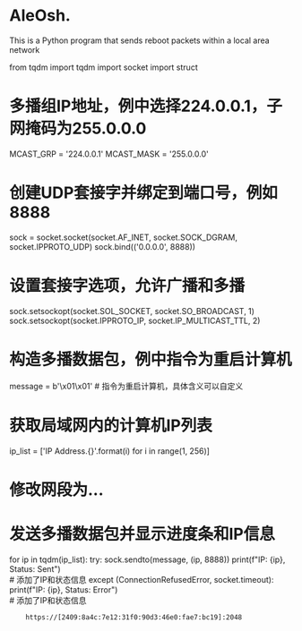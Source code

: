 # AleOsh.
This is a Python program that sends reboot packets within a local area network

from tqdm import tqdm
import socket
import struct
# 多播组IP地址，例中选择224.0.0.1，子网掩码为255.0.0.0
MCAST_GRP = '224.0.0.1'
MCAST_MASK = '255.0.0.0'
# 创建UDP套接字并绑定到端口号，例如8888
sock = socket.socket(socket.AF_INET, socket.SOCK_DGRAM, socket.IPPROTO_UDP)
sock.bind(('0.0.0.0', 8888))
# 设置套接字选项，允许广播和多播
sock.setsockopt(socket.SOL_SOCKET, socket.SO_BROADCAST, 1)
sock.setsockopt(socket.IPPROTO_IP, socket.IP_MULTICAST_TTL, 2)
# 构造多播数据包，例中指令为重启计算机
message = b'\x01\x01' # 指令为重启计算机，具体含义可以自定义
# 获取局域网内的计算机IP列表
ip_list = ['IP Address.{}'.format(i) for i in range(1, 256)]  
# 修改网段为...
# 发送多播数据包并显示进度条和IP信息
for ip in tqdm(ip_list):
    try:
        sock.sendto(message, (ip, 8888))
        print(f"IP: {ip}, Status: Sent")  
        # 添加了IP和状态信息
    except (ConnectionRefusedError, socket.timeout):
        print(f"IP: {ip}, Status: Error")  
        # 添加了IP和状态信息




        https://[2409:8a4c:7e12:31f0:90d3:46e0:fae7:bc19]:2048
